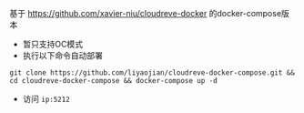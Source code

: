 基于 https://github.com/xavier-niu/cloudreve-docker 的docker-compose版本

- 暂只支持OC模式
- 执行以下命令自动部署

```
git clone https://github.com/liyaojian/cloudreve-docker-compose.git && cd cloudreve-docker-compose && docker-compose up -d
```
- 访问 `ip:5212`